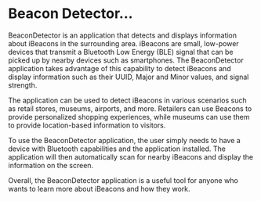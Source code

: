 # Beacon Detector...


BeaconDetector is an application that detects and displays information about iBeacons in the surrounding area. iBeacons are small, low-power devices that transmit a Bluetooth Low Energy (BLE) signal that can be picked up by nearby devices such as smartphones. The BeaconDetector application takes advantage of this capability to detect iBeacons and display information such as their UUID, Major and Minor values, and signal strength.

The application can be used to detect iBeacons in various scenarios such as retail stores, museums, airports, and more. Retailers can use Beacons to provide personalized shopping experiences, while museums can use them to provide location-based information to visitors.

To use the BeaconDetector application, the user simply needs to have a device with Bluetooth capabilities and the application installed. The application will then automatically scan for nearby iBeacons and display the information on the screen.

Overall, the BeaconDetector application is a useful tool for anyone who wants to learn more about iBeacons and how they work.
